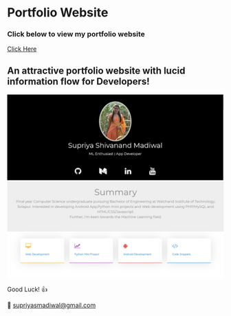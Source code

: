 # Portfolio Website

### Click below to view my portfolio website
[Click Here](https://supriya1511.github.io/SupriyaMadiwal/)

## An attractive portfolio website with lucid information flow for Developers!


<p align="center"> 
  <kbd>
  	<a href="https://supriya1511.github.io/SupriyaMadiwal/" target="_blank">
		<img src="Image1.JPG"></img>	 
	</a>
	<img src="Image2.JPG"></img>
  </kbd>
</p>

Good Luck! :+1: 

:e-mail: supriyasmadiwal@gmail.com

